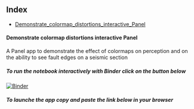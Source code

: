 ## Index ##

* [Demonstrate_colormap_distortions_interactive_Panel](https://github.com/mycarta/faults/blob/master/Demonstrate_colormap_distortions_interactive_Panel.ipynb)


#### Demonstrate colormap distortions interactive Panel ####
A Panel app to demonstrate the effect of colormaps on perception and on the ability to see fault edges on a seismic section

##### To run the notebook interactively with Binder click on the button below #####
[![Binder](https://mybinder.org/badge_logo.svg)]()

##### To launche the app copy and paste the link below in your browser #####



